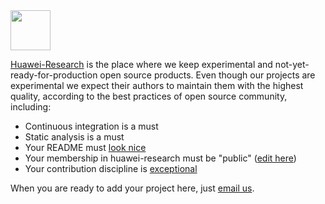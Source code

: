 <img src="https://avatars0.githubusercontent.com/u/64897773" width="64px"/>

[Huawei-Research](https://github.com/huawei-research)
is the place where we keep experimental
and not-yet-ready-for-production open source products.
Even though our projects are experimental we expect their
authors to maintain them with the highest quality, according
to the best practices of open source community, including:

  * Continuous integration is a must
  * Static analysis is a must
  * Your README must [look nice](https://www.yegor256.com/2019/04/23/elegant-readme.html)
  * Your membership in huawei-research must be "public" ([edit here](https://github.com/orgs/huawei-research/people))
  * Your contribution discipline is [exceptional](https://www.yegor256.com/2015/06/08/deadly-sins-software-project.html)

When you are ready to add your project here, just
[email us](mailto:yegor.bugayenko@huawei.com).
